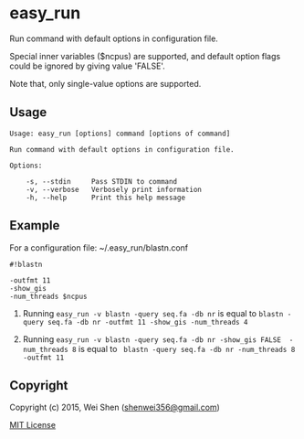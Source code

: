 # easy_run

Run command with default options in configuration file.

Special inner variables ($ncpus) are supported, and default option flags
could be ignored by giving value 'FALSE'.

Note that, only single-value options are supported.

## Usage

    Usage: easy_run [options] command [options of command]

	Run command with default options in configuration file.

	Options:

		-s, --stdin     Pass STDIN to command
		-v, --verbose   Verbosely print information
		-h, --help      Print this help message

## Example

For a configuration file:  ~/.easy_run/blastn.conf

	#!blastn

	-outfmt 11
	-show_gis
	-num_threads $ncpus

	
1) Running ```easy_run -v blastn -query seq.fa -db nr```
  is equal to  ```blastn -query seq.fa -db nr -outfmt 11 -show_gis -num_threads 4```

2) Running  ```easy_run -v blastn -query seq.fa -db nr -show_gis FALSE  -num_threads 8```
  is equal to  ``` blastn -query seq.fa -db nr -num_threads 8 -outfmt 11```

## Copyright

Copyright (c) 2015, Wei Shen (shenwei356@gmail.com)

[MIT License](https://github.com/shenwei356/easy_run/blob/master/LICENSE)